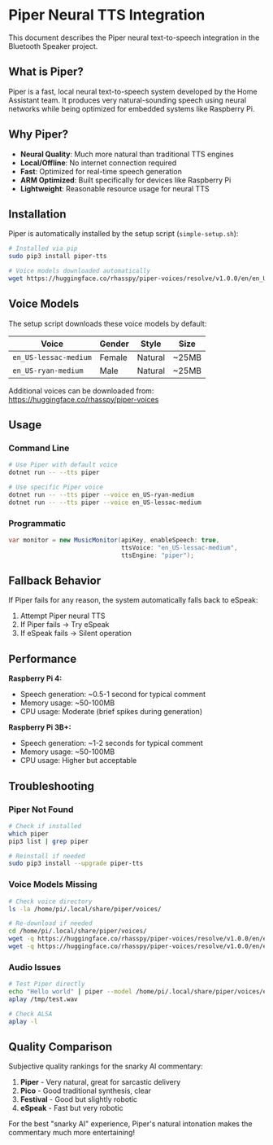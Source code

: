 # Piper Neural TTS Integration

This document describes the Piper neural text-to-speech integration in the Bluetooth Speaker project.

## What is Piper?

Piper is a fast, local neural text-to-speech system developed by the Home Assistant team. It produces very natural-sounding speech using neural networks while being optimized for embedded systems like Raspberry Pi.

## Why Piper?

- **Neural Quality**: Much more natural than traditional TTS engines
- **Local/Offline**: No internet connection required  
- **Fast**: Optimized for real-time speech generation
- **ARM Optimized**: Built specifically for devices like Raspberry Pi
- **Lightweight**: Reasonable resource usage for neural TTS

## Installation

Piper is automatically installed by the setup script (`simple-setup.sh`):

```bash
# Installed via pip
sudo pip3 install piper-tts

# Voice models downloaded automatically
wget https://huggingface.co/rhasspy/piper-voices/resolve/v1.0.0/en/en_US/lessac/medium/...
```

## Voice Models

The setup script downloads these voice models by default:

| Voice | Gender | Style | Size |
|-------|--------|-------|------|
| `en_US-lessac-medium` | Female | Natural | ~25MB |
| `en_US-ryan-medium` | Male | Natural | ~25MB |

Additional voices can be downloaded from: https://huggingface.co/rhasspy/piper-voices

## Usage

### Command Line
```bash
# Use Piper with default voice
dotnet run -- --tts piper

# Use specific Piper voice
dotnet run -- --tts piper --voice en_US-ryan-medium
dotnet run -- --tts piper --voice en_US-lessac-medium
```

### Programmatic
```csharp
var monitor = new MusicMonitor(apiKey, enableSpeech: true, 
                               ttsVoice: "en_US-lessac-medium", 
                               ttsEngine: "piper");
```

## Fallback Behavior

If Piper fails for any reason, the system automatically falls back to eSpeak:

1. Attempt Piper neural TTS
2. If Piper fails → Try eSpeak  
3. If eSpeak fails → Silent operation

## Performance

**Raspberry Pi 4:**
- Speech generation: ~0.5-1 second for typical comment
- Memory usage: ~50-100MB 
- CPU usage: Moderate (brief spikes during generation)

**Raspberry Pi 3B+:**
- Speech generation: ~1-2 seconds for typical comment
- Memory usage: ~50-100MB
- CPU usage: Higher but acceptable

## Troubleshooting

### Piper Not Found
```bash
# Check if installed
which piper
pip3 list | grep piper

# Reinstall if needed
sudo pip3 install --upgrade piper-tts
```

### Voice Models Missing
```bash
# Check voice directory
ls -la /home/pi/.local/share/piper/voices/

# Re-download if needed
cd /home/pi/.local/share/piper/voices/
wget -q https://huggingface.co/rhasspy/piper-voices/resolve/v1.0.0/en/en_US/lessac/medium/en_US-lessac-medium.onnx
wget -q https://huggingface.co/rhasspy/piper-voices/resolve/v1.0.0/en/en_US/lessac/medium/en_US-lessac-medium.onnx.json
```

### Audio Issues
```bash
# Test Piper directly
echo "Hello world" | piper --model /home/pi/.local/share/piper/voices/en_US-lessac-medium.onnx --output_file /tmp/test.wav
aplay /tmp/test.wav

# Check ALSA
aplay -l
```

## Quality Comparison

Subjective quality rankings for the snarky AI commentary:

1. **Piper** - Very natural, great for sarcastic delivery
2. **Pico** - Good traditional synthesis, clear
3. **Festival** - Good but slightly robotic
4. **eSpeak** - Fast but very robotic

For the best "snarky AI" experience, Piper's natural intonation makes the commentary much more entertaining!

